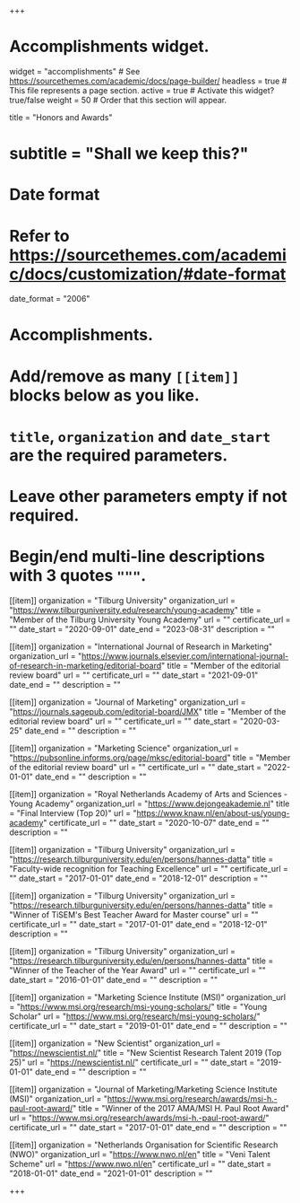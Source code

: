 +++
# Accomplishments widget.
widget = "accomplishments"  # See https://sourcethemes.com/academic/docs/page-builder/
headless = true  # This file represents a page section.
active = true  # Activate this widget? true/false
weight = 50  # Order that this section will appear.

title = "Honors and Awards"
# subtitle = "Shall we keep this?"

# Date format
#   Refer to https://sourcethemes.com/academic/docs/customization/#date-format
date_format = "2006"

# Accomplishments.
#   Add/remove as many `[[item]]` blocks below as you like.
#   `title`, `organization` and `date_start` are the required parameters.
#   Leave other parameters empty if not required.
#   Begin/end multi-line descriptions with 3 quotes `"""`.

[[item]]
  organization = "Tilburg University"
  organization_url = "https://www.tilburguniversity.edu/research/young-academy"
  title = "Member of the Tilburg University Young Academy"
  url = ""
  certificate_url = ""
  date_start = "2020-09-01"
  date_end = "2023-08-31"
  description = ""

[[item]]
  organization = "International Journal of Research in Marketing"
  organization_url = "https://www.journals.elsevier.com/international-journal-of-research-in-marketing/editorial-board"
  title = "Member of the editorial review board"
  url = ""
  certificate_url = ""
  date_start = "2021-09-01"
  date_end = ""
  description = ""

[[item]]
  organization = "Journal of Marketing"
  organization_url = "https://journals.sagepub.com/editorial-board/JMX"
  title = "Member of the editorial review board"
  url = ""
  certificate_url = ""
  date_start = "2020-03-25"
  date_end = ""
  description = ""

  [[item]]
    organization = "Marketing Science"
    organization_url = "https://pubsonline.informs.org/page/mksc/editorial-board"
    title = "Member of the editorial review board"
    url = ""
    certificate_url = ""
    date_start = "2022-01-01"
    date_end = ""
    description = ""

  [[item]]
    organization = "Royal Netherlands Academy of Arts and Sciences - Young Academy"
    organization_url = "https://www.dejongeakademie.nl"
    title = "Final Interview (Top 20)"
    url = "https://www.knaw.nl/en/about-us/young-academy"
    certificate_url = ""
    date_start = "2020-10-07"
    date_end = ""
    description = ""

[[item]]
  organization = "Tilburg University"
  organization_url = "https://research.tilburguniversity.edu/en/persons/hannes-datta"
  title = "Faculty-wide recognition for Teaching Excellence"
  url = ""
  certificate_url = ""
  date_start = "2017-01-01"
  date_end = "2018-12-01"
  description = ""

[[item]]
  organization = "Tilburg University"
  organization_url = "https://research.tilburguniversity.edu/en/persons/hannes-datta"
  title = "Winner of TiSEM's Best Teacher Award for Master course"
  url = ""
  certificate_url = ""
  date_start = "2017-01-01"
  date_end = "2018-12-01"
  description = ""

[[item]]
  organization = "Tilburg University"
  organization_url = "https://research.tilburguniversity.edu/en/persons/hannes-datta"
  title = "Winner of the Teacher of the Year Award"
  url = ""
  certificate_url = ""
  date_start = "2016-01-01"
  date_end = ""
  description = ""

[[item]]
  organization = "Marketing Science Institute (MSI)"
  organization_url = "https://www.msi.org/research/msi-young-scholars/"
  title = "Young Scholar"
  url = "https://www.msi.org/research/msi-young-scholars/"
  certificate_url = ""
  date_start = "2019-01-01"
  date_end = ""
  description = ""

[[item]]
  organization = "New Scientist"
  organization_url = "https://newscientist.nl/"
  title = "New Scientist Research Talent 2019 (Top 25)"
  url = "https://newscientist.nl/"
  certificate_url = ""
  date_start = "2019-01-01"
  date_end = ""
  description = ""

[[item]]
  organization = "Journal of Marketing/Marketing Science Institute (MSI)"
  organization_url = "https://www.msi.org/research/awards/msi-h.-paul-root-award/"
  title = "Winner of the 2017 AMA/MSI H. Paul Root Award"
  url = "https://www.msi.org/research/awards/msi-h.-paul-root-award/"
  certificate_url = ""
  date_start = "2017-01-01"
  date_end = ""
  description = ""

[[item]]
  organization = "Netherlands Organisation for Scientific Research (NWO)"
  organization_url = "https://www.nwo.nl/en"
  title = "Veni Talent Scheme"
  url = "https://www.nwo.nl/en"
  certificate_url = ""
  date_start = "2018-01-01"
  date_end = "2021-01-01"
  description = ""

+++
